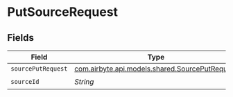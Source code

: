 # PutSourceRequest


## Fields

| Field                                                                                     | Type                                                                                      | Required                                                                                  | Description                                                                               |
| ----------------------------------------------------------------------------------------- | ----------------------------------------------------------------------------------------- | ----------------------------------------------------------------------------------------- | ----------------------------------------------------------------------------------------- |
| `sourcePutRequest`                                                                        | [com.airbyte.api.models.shared.SourcePutRequest](../../models/shared/SourcePutRequest.md) | :heavy_minus_sign:                                                                        | N/A                                                                                       |
| `sourceId`                                                                                | *String*                                                                                  | :heavy_check_mark:                                                                        | N/A                                                                                       |